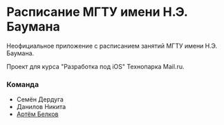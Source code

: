 # Расписание МГТУ имени Н.Э. Баумана

Неофициальное приложение с расписанием занятий МГТУ имени Н.Э. Баумана.

Проект для курса "Разработка под iOS" Технопарка Mail.ru.

### Команда
* Семён Дердуга
* Данилов Никита
* [Артём Белков](https://park.mail.ru/profile/a.belkov/)
